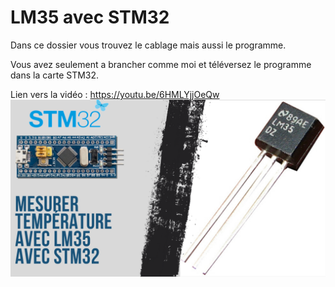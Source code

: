 # LM35 avec STM32
Dans ce dossier vous trouvez le cablage mais aussi le programme.

Vous avez seulement a brancher comme moi et téléversez le programme dans la carte STM32.

Lien vers la vidéo : https://youtu.be/6HMLYjjOeQw
![alt text](https://github.com/electrocodeur/lm35_stm32/blob/main/mini_stm(16).png?raw=true)
